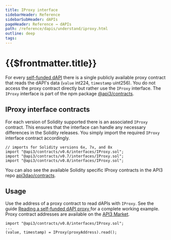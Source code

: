```yaml
---
title: IProxy interface
sidebarHeader: Reference
sidebarSubHeader: dAPIs
pageHeader: Reference → dAPIs
path: /reference/dapis/understand/iproxy.html
outline: deep
tags:
---
```


<PageHeader/>

<SearchHighlight/>

<FlexStartTag/>

# {{$frontmatter.title}}

For every
[self-funded dAPI](/reference/dapis/understand/proxy-contracts.md#self-funded-dapis)
there is a single publicly available proxy contract that reads the dAPI's data
(`value` int224, `timestamp` uint256). You do not access the proxy contract
directly but rather use the `IProxy` interface. The `IProxy` interface is part
of the npm package
[@api3/contracts<ExternalLinkImage/>](https://www.npmjs.com/package/@api3/contracts).

## IProxy interface contracts

For each version of Solidity supported there is an associated `IProxy` contract.
This ensures that the interface can handle any necessary differences in the
Solidity releases. You simply import the required `IProxy` interface contract
accordingly.

```solidity
// imports for Solidity versions 6x, 7x, and 8x
import "@api3/contracts/v0.6/interfaces/IProxy.sol";
import "@api3/contracts/v0.7/interfaces/IProxy.sol";
import "@api3/contracts/v0.8/interfaces/IProxy.sol";
```

You can also see the available Solidity specific IProxy contracts in the API3
repo
[api3dao/contracts<ExternalLinkImage/>](https://github.com/api3dao/contracts/tree/main/contracts).

## Usage

Use the address of a proxy contract to read dAPIs with `IProxy`. See the guide
[Reading a self-funded dAPI proxy ](/guides/dapis/read-self-funded-dapi/) for a
complete working example. Proxy contract addresses are available on the
[API3 Market<ExternalLinkImage/>](https://market.api3.org).

```
import "@api3/contracts/v0.8/interfaces/IProxy.sol";
...
(value, timestamp) = IProxy(proxyAddress).read();

```

<FlexEndTag/>
